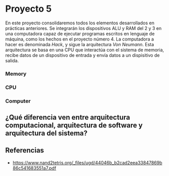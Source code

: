 # Proyecto 5
En este proyecto consolidaremos todos los elementos desarrollados en prácticas anteriores. Se integrarán los dispositivos ALU y RAM del 2 y 3 en una computadora capaz de ejecutar programas escritos en lenguaje de máquina, como los hechos en el proyecto número 4. La computadora a hacer es denominada *Hack*, y sigue la arquitectura *Von Neumann*. Esta arquitectura se basa en una CPU que interactúa con el sistema de memoria, recibe datos de un dispositivo de entrada y envía datos a un dispisitivo de salida.

### Memory

### CPU

### Computer

## ¿Qué diferencia ven entre arquitectura computacional, arquitectura de software y arquitectura del sistema? 


## Referencias
- https://www.nand2tetris.org/_files/ugd/44046b_b2cad2eea33847869b86c541683551a7.pdf
